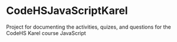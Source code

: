 # CodeHSJavaScriptKarel
Project for documenting the activities, quizes, and questions for the CodeHS Karel course JavaScript
